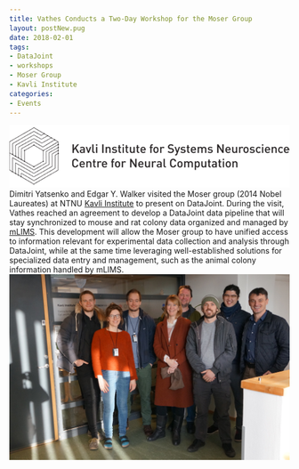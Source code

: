 ```yaml
---
title: Vathes Conducts a Two-Day Workshop for the Moser Group
layout: postNew.pug
date: 2018-02-01 
tags:
- DataJoint
- workshops
- Moser Group
- Kavli Institute
categories: 
- Events
---
```

![alt text](./static/posts/Vathes-Conducts-a-Two-Day-Workshop-for-the-Moser-Group/Kavli.png "Kavli Institute Logo")
Dimitri Yatsenko and Edgar Y. Walker visited the Moser group (2014 Nobel Laureates) at NTNU [Kavli Institute](https://www.ntnu.edu/kavli/research/moser) to present on DataJoint. During the visit, Vathes reached an agreement to develop a DataJoint data pipeline that will stay synchronized to mouse and rat colony data organized and managed by [mLIMS](https://bioinforx.com/lims2/product_mlims.php). This development will allow the Moser group to have unified access to information relevant for experimental data collection and analysis through DataJoint, while at the same time leveraging well-established solutions for specialized data entry and management, such as the animal colony information handled by mLIMS.
&nbsp;
![alt text](./static/posts/Vathes-Conducts-a-Two-Day-Workshop-for-the-Moser-Group/MoserLabVisit.jpg "Group photo with the Moser Lab")

<!-- more -->